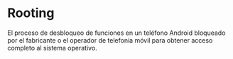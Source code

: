 [Title]: # (Rooteo)
[Order]: # (100)

# Rooting 

El proceso de desbloqueo de funciones en un teléfono Android bloqueado por el fabricante o el operador de telefonía móvil para obtener acceso completo al sistema operativo.